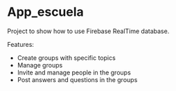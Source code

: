 # App_escuela

Project to show how to use Firebase RealTime database.

Features:
- Create groups with specific topics
- Manage groups
- Invite and manage people in the groups
- Post answers and questions in the groups
